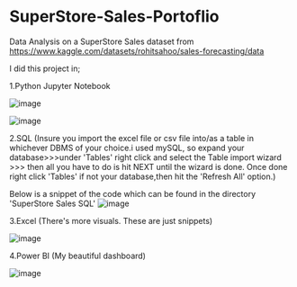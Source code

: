 # SuperStore-Sales-Portoflio
Data Analysis on a SuperStore Sales dataset from https://www.kaggle.com/datasets/rohitsahoo/sales-forecasting/data

I did this project in;

1.Python Jupyter Notebook

![image](https://github.com/CassMarkG/SuperStore-Sales-Portoflio/assets/78866517/72794711-c13f-4345-adcc-65d36e1e0073)


![image](https://github.com/CassMarkG/SuperStore-Sales-Portoflio/assets/78866517/df70f9d7-869d-4400-b725-9d7635a7cbb4)


2.SQL 
(Insure you import the excel file or csv file into/as a table in whichever DBMS of your choice.i used mySQL, so expand your database>>>under 'Tables' right click and select the Table import wizard >>> then all you have to do is hit NEXT until the wizard is done. Once done right click 'Tables' if not your database,then hit the 'Refresh All' option.)

Below is a snippet of the code which can be found in the directory 'SuperStore Sales SQL'
![image](https://github.com/CassMarkG/SuperStore-Sales-Portoflio/assets/78866517/e94d4171-af6d-4dbb-b132-8c0809bcf266)



3.Excel
(There's more visuals. These are just snippets)

![image](https://github.com/CassMarkG/SuperStore-Sales-Portoflio/assets/78866517/688b5d80-7306-41a4-ac9b-43140f94bfa5)


4.Power BI
(My beautiful dashboard)

![image](https://github.com/CassMarkG/SuperStore-Sales-Portoflio/assets/78866517/936dcd08-86aa-4697-9e4d-fce7b6f67581)
